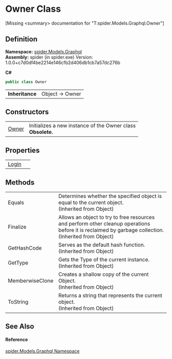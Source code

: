 # Owner Class


\[Missing &lt;summary&gt; documentation for "T:spider.Models.Graphql.Owner"\]



## Definition
**Namespace:** <a href="a7324a28-4f46-beaa-9269-26a8fa385391">spider.Models.Graphql</a>  
**Assembly:** spider (in spider.exe) Version: 1.0.0+c7d0df4be2214e146cfb2d406db1cb7a57dc276b

**C#**
``` C#
public class Owner
```

<table><tr><td><strong>Inheritance</strong></td><td>Object  →  Owner</td></tr>
</table>



## Constructors
<table>
<tr>
<td><a href="a3ee241d-1fad-9e25-bca2-cdb56f0c138a">Owner</a></td>
<td>Initializes a new instance of the Owner class<br /><strong>Obsolete.</strong></td></tr>
</table>

## Properties
<table>
<tr>
<td><a href="366e6283-9da8-2dfa-df87-b66365aedc64">Login</a></td>
<td> </td></tr>
</table>

## Methods
<table>
<tr>
<td>Equals</td>
<td>Determines whether the specified object is equal to the current object.<br />(Inherited from Object)</td></tr>
<tr>
<td>Finalize</td>
<td>Allows an object to try to free resources and perform other cleanup operations before it is reclaimed by garbage collection.<br />(Inherited from Object)</td></tr>
<tr>
<td>GetHashCode</td>
<td>Serves as the default hash function.<br />(Inherited from Object)</td></tr>
<tr>
<td>GetType</td>
<td>Gets the Type of the current instance.<br />(Inherited from Object)</td></tr>
<tr>
<td>MemberwiseClone</td>
<td>Creates a shallow copy of the current Object.<br />(Inherited from Object)</td></tr>
<tr>
<td>ToString</td>
<td>Returns a string that represents the current object.<br />(Inherited from Object)</td></tr>
</table>

## See Also


#### Reference
<a href="a7324a28-4f46-beaa-9269-26a8fa385391">spider.Models.Graphql Namespace</a>  
